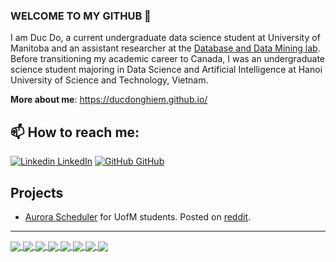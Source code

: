 ### WELCOME TO MY GITHUB 👋
I am Duc Do, a current undergraduate data science student at University of Manitoba and an assistant researcher at the [Database and Data Mining lab](https://sites.google.com/site/dblabuofm/). Before transitioning my academic career to Canada, I was an undergraduate science student majoring in Data Science and Artificial Intelligence at Hanoi University of Science and Technology, Vietnam.<br>

**More about me**: https://ducdonghiem.github.io/

## 📫 How to reach me: 

[![Linkedin](https://i.stack.imgur.com/gVE0j.png) LinkedIn](https://www.linkedin.com/in/duc-do-nghiem-27412824a/) [![GitHub](https://i.stack.imgur.com/tskMh.png) GitHub](https://github.com/ducdonghiem/) 

<!-- [Linkedin](https://www.linkedin.com/in/duc-do-nghiem-27412824a/)    [GitHub](https://github.com/ducdonghiem/) -->

## Projects

* [Aurora Scheduler](https://aurorascheduler.ca/) for UofM students. Posted on [reddit](https://www.reddit.com/r/umanitoba/comments/1dn3ls9/this_website_helps_you_plan_your_class_schedules/?utm_source=share&utm_medium=web3x&utm_name=web3xcss&utm_term=1&utm_content=share_button).
---------------------------------------------------------------------

<!-- ![Duc's github stats](https://github-readme-stats-git-masterrstaa-rickstaa.vercel.app/api?username=ducdonghiem&show_icons=true&theme=tokyonight&hide=contribs,prs,issues) -->

<a href="https://github.com/felixxvo7/Air-Quality-Analysis-Project">
  <!-- Change the `github-readme-stats.anuraghazra1.vercel.app` to `github-readme-stats.vercel.app`  -->
  <img align="center" src="https://github-readme-stats.vercel.app/api/pin/?username=felixxvo7&repo=Air-Quality-Analysis-Project&theme=neon" />
</a>
<a href="https://github.com/ducdonghiem/AuroraProject_Showcase">
  <!-- Change the `github-readme-stats.anuraghazra1.vercel.app` to `github-readme-stats.vercel.app`  -->
  <img align="center" src="https://github-readme-stats.vercel.app/api/pin/?username=ducdonghiem&repo=AuroraProject_Showcase&theme=midnight-purple" />
</a>  
<a href="https://github.com/ducdonghiem/Mathematics_DataScience">
  <!-- Change the `github-readme-stats.anuraghazra1.vercel.app` to `github-readme-stats.vercel.app`  -->
  <img align="center" src="https://github-readme-stats.vercel.app/api/pin/?username=ducdonghiem&repo=Mathematics_DataScience&theme=radical" />
</a>  
<a href="https://github.com/ducdonghiem/MusicRecommendation">
  <!-- Change the `github-readme-stats.anuraghazra1.vercel.app` to `github-readme-stats.vercel.app`  -->
  <img align="center" src="https://github-readme-stats.vercel.app/api/pin/?username=ducdonghiem&repo=MusicRecommendation&theme=highcontrast" />
</a>    
<a href="https://github.com/ducdonghiem/fund_opt">
  <!-- Change the `github-readme-stats.anuraghazra1.vercel.app` to `github-readme-stats.vercel.app`  -->
  <img align="center" src="https://github-readme-stats.vercel.app/api/pin/?username=ducdonghiem&repo=fund_opt&theme=merko" />
</a>

<a href="https://github.com/ducdonghiem/OOP.20222.06">
  <!-- Change the `github-readme-stats.anuraghazra1.vercel.app` to `github-readme-stats.vercel.app`  -->
  <img align="center" src="https://github-readme-stats.vercel.app/api/pin/?username=ducdonghiem&repo=OOP.20222.06&theme=chartreuse-dark" />
</a>    
<a href="https://github.com/ducdonghiem/AI_Project_Sudoku">
  <!-- Change the `github-readme-stats.anuraghazra1.vercel.app` to `github-readme-stats.vercel.app`  -->
  <img align="center" src="https://github-readme-stats.vercel.app/api/pin/?username=ducdonghiem&repo=AI_Project_Sudoku&theme=dark" />
</a>
<!-- <a href="https://github.com/ducdonghiem/StockPrediction">
  <img align="center" src="https://github-readme-stats.vercel.app/api/pin/?username=ducdonghiem&repo=StockPrediction&theme=chartreuse-dark" />
</a>     -->
<a href="https://github.com/ducdonghiem/AppliedStatistics_HUST">
  <!-- Change the `github-readme-stats.anuraghazra1.vercel.app` to `github-readme-stats.vercel.app`  -->
  <img align="center" src="https://github-readme-stats.vercel.app/api/pin/?username=ducdonghiem&repo=AppliedStatistics_HUST&theme=great-gatsby" />
</a>
